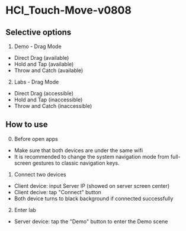 # HCI_Touch-Move-v0808

## Selective options
1. Demo - Drag Mode
- Direct Drag (available)
- Hold and Tap (available)
- Throw and Catch (available)
2. Labs - Drag Mode
- Direct Drag (accessible)
- Hold and Tap (inaccessible)
- Throw and Catch (inaccessible)

## How to use

0. Before open apps
- Make sure that both devices are under the same wifi
- It is recommended to change the system navigation mode from full-screen gestures to classic navigation keys.
1. Connect two devices
- Client device: input Server IP (showed on server screen center)
- Client decive: tap "Connect" button
- Both device turns to black background if connected successfully
2. Enter lab
- Server device: tap the "Demo" button to enter the Demo scene
